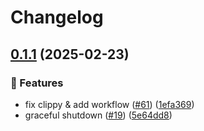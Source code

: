 # Changelog

## [0.1.1](https://github.com/lyqingye/bangumi-rs/compare/notify-v0.1.0...notify-v0.1.1) (2025-02-23)


### 🚀 Features

* fix clippy & add workflow ([#61](https://github.com/lyqingye/bangumi-rs/issues/61)) ([1efa369](https://github.com/lyqingye/bangumi-rs/commit/1efa3695615df6a9acf1f15c673d069906e60102))
* graceful shutdown ([#19](https://github.com/lyqingye/bangumi-rs/issues/19)) ([5e64dd8](https://github.com/lyqingye/bangumi-rs/commit/5e64dd86b26e4ff55d169eb2818242aa82c0ec14))

